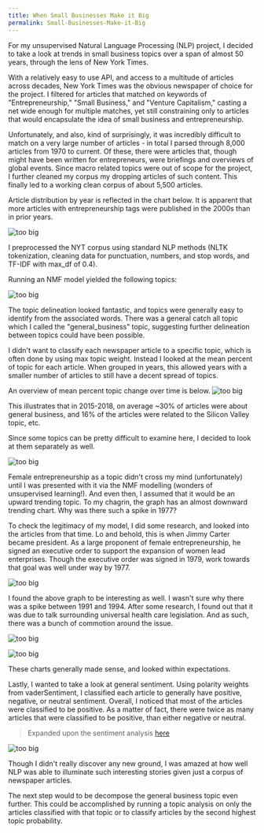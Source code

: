 ```yaml
---
title: When Small Businesses Make it Big
permalink: Small-Businesses-Make-it-Big
---
```


For my unsupervised Natural Language Processing (NLP) project, I decided to take a look at trends in small business topics over a span of almost 50 years, through the lens of New York Times.


With a relatively easy to use API, and access to a multitude of articles across decades, New York Times was the obvious newspaper of choice for the project. I filtered for articles that matched on keywords of "Entrepreneurship," "Small Business," and "Venture Capitalism," casting a net wide enough for multiple matches, yet still constraining only to articles that would encapsulate the idea of small business and entrepreneurship.


Unfortunately, and also, kind of surprisingly, it was incredibly difficult to match on a very large number of articles - in total I parsed through 8,000 articles from 1970 to current. Of these, there were articles that, though might have been written for entrepreneurs, were briefings and overviews of global events. Since macro related topics were out of scope for the project, I further cleaned my corpus my dropping articles of such content. This finally led to a working clean corpus of about 5,500 articles.


Article distribution by year is reflected in the chart below. It is apparent that more articles with entrepreneurship tags were published in the 2000s than in prior years.

![too big](/images/NLP/article_dist.png)

I preprocessed the NYT corpus using standard NLP methods (NLTK tokenization, cleaning data for punctuation, numbers, and stop words, and TF-IDF with max_df of 0.4).

Running an NMF model yielded the following topics:

![too big](/images/NLP/topic_modelling.png)


The topic delineation looked fantastic, and topics were generally easy to identify from the associated words. There was a general catch all topic which I called the "general_business" topic, suggesting further delineation between topics could have been possible.


I didn't want to classify each newspaper article to a specific topic, which is often done by using max topic weight.
Instead I looked at the mean percent of topic for each article. When grouped in years, this allowed years with a smaller number of articles to still have a decent spread of topics.

An overview of mean percent topic change over time is below.
![too big](/images/NLP/tableau_topic_percent.png)


This illustrates that in 2015-2018, on average ~30% of articles were about general business, and 16% of the articles were related to the Silicon Valley topic, etc. 


Since some topics can be pretty difficult to examine here, I decided to look at them separately as well.

![too big](/images/NLP/female_entrepreneurship.png)

Female entrepreneurship as a topic didn't cross my mind (unfortunately) until I was presented with it via the NMF modelling (wonders of unsupervised learning!). And even then, I assumed that it would be an upward trending topic.
To my chagrin, the graph has an almost downward trending chart. Why was there such a spike in 1977?


To check the legitimacy of my model, I did some research, and looked into the articles from that time. Lo and behold, this is when Jimmy Carter became president. As a large proponent of female entrepreneurship, he signed an executive order to support the expansion of women lead enterprises. Though the executive order was signed in 1979, work towards that goal was well under way by 1977.

![too big](/images/NLP/health_insurance.png)

I found the above graph to be interesting as well. I wasn't sure why there was a spike between 1991 and 1994. After some research, I found out that it was due to talk surrounding universal health care legislation. And as such, there was a bunch of commotion around the issue.


![too big](/images/NLP/social_media.png)


![too big](/images/NLP/ride_sharing.png)

These charts generally made sense, and looked within expectations.


Lastly, I wanted to take a look at general sentiment. Using polarity weights from vaderSentiment, I classified each article to generally have positive, negative, or neutral sentiment. Overall, I noticed that most of the articles were classified to be positive. As a matter of fact, there were twice as many articles that were classified to be positive, than either negative or neutral.

> Expanded upon the sentiment analysis [here](https://ssonkiya.github.io/Small-Businesses-Sentiment-Analysis)

![too big](/images/NLP/general_sent.png)


Though I didn't really discover any new ground, I was amazed at how well NLP was able to illuminate such interesting stories given just a corpus of newspaper articles.


The next step would to be decompose the general business topic even further. This could be accomplished by running a topic analysis on only the articles classified with that topic or to classify articles by the second highest topic probability.



